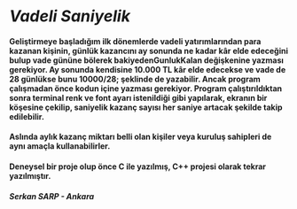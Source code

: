 # _Vadeli Saniyelik_
#### Geliştirmeye başladığım ilk dönemlerde vadeli yatırımlarından para kazanan kişinin, günlük kazancını ay sonunda ne kadar kâr elde edeceğini bulup vade gününe bölerek bakiyedenGunlukKalan değişkenine yazması gerekiyor. Ay sonunda kendisine 10.000 TL kâr elde edecekse ve vade de 28 günlükse bunu 10000/28; şeklinde de yazabilir. Ancak program çalışmadan önce kodun içine yazması gerekiyor. Program çalıştırıldıktan sonra terminal renk ve font ayarı istenildiği gibi yapılarak, ekranın bir köşesine çekilip, saniyelik kazanç sayısı her saniye artacak şekilde takip edilebilir.
#### Aslında aylık kazanç miktarı belli olan kişiler veya kuruluş sahipleri de aynı amaçla kullanabilirler.
#### Deneysel bir proje olup önce C ile yazılmış, C++ projesi olarak tekrar yazılmıştır.
##### Serkan SARP - Ankara
